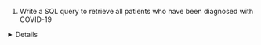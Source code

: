 1. Write a SQL query to retrieve all patients who have been diagnosed with COVID-19
<details>

	<summary>Click here to expand answer!</summary>
	
	```ruby
	   puts "SELECT 
		        patient_name 
	        FROM [dbo].[Visits] AS V 
	        	JOIN [dbo].[Patients] AS P ON V.patient_id=P.patient_id
	        	JOIN [dbo].[Diagnoses] AS D ON V.diagnosis_id=D.diagnosis_id
	        WHERE diagnosis_name='COVID-19'
		"
	```

</details>
